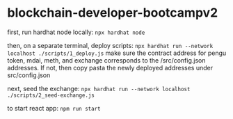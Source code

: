 # blockchain-developer-bootcampv2

first, run hardhat node locally:
`npx hardhat node `

then, on a separate terminal, deploy scripts:
`npx hardhat run --network localhost ./scripts/1_deploy.js`
make sure the contract address for pengu token, mdai, meth, and exchange
corresponds to the /src/config.json addresses. If not, then copy pasta
the newly deployed addresses under src/config.json

next, seed the exchange:
`npx hardhat run --network localhost ./scripts/2_seed-exchange.js`

to start react app:
`npm run start`
